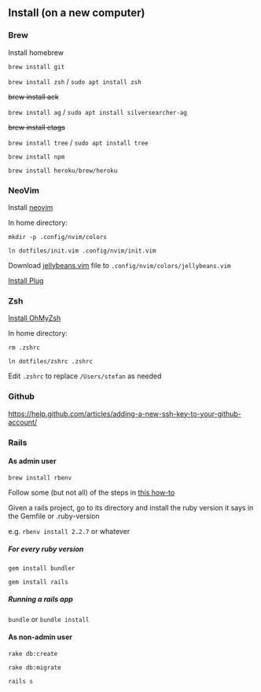 ## Install (on a new computer)

### Brew

Install homebrew

`brew install git`

`brew install zsh` / `sudo apt install zsh`

~~brew install ack~~

`brew install ag` / `sudo apt install silversearcher-ag`

~~brew install ctags~~

`brew install tree` / `sudo apt install tree`

`brew install npm`

`brew install heroku/brew/heroku`

### NeoVim

Install [neovim](https://github.com/neovim/neovim/wiki/Installing-Neovim)

In home directory:

`mkdir -p .config/nvim/colors`

`ln dotfiles/init.vim .config/nvim/init.vim`

Download [jellybeans.vim](https://github.com/nanotech/jellybeans.vim) file to `.config/nvim/colors/jellybeans.vim`

[Install Plug](https://github.com/junegunn/vim-plug#neovim)


### Zsh

[Install OhMyZsh](https://github.com/robbyrussell/oh-my-zsh)

In home directory:

`rm .zshrc`

`ln dotfiles/zshrc .zshrc`

Edit `.zshrc` to replace `/Users/stefan` as needed

### Github

https://help.github.com/articles/adding-a-new-ssh-key-to-your-github-account/

### Rails

#### As admin user

`brew install rbenv`

Follow some (but not all) of the steps in [this how-to](https://gorails.com/setup/osx/10.13-high-sierra)

Given a rails project, go to its directory and install the ruby version it says in the Gemfile or .ruby-version

e.g. `rbenv install 2.2.7` or whatever

##### For every ruby version

`gem install bundler`

`gem install rails`

##### Running a rails app

`bundle` or `bundle install`

#### As non-admin user

`rake db:create`

`rake db:migrate`

`rails s`
